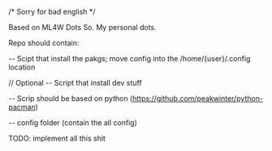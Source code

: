 
/* Sorry for bad english */ 

Based on ML4W Dots
So. My personal dots. 

Repo should contain:

 -- Scipt that install the pakgs; move config into the /home/{user}/.config location

 // Optional 
 -- Script that install dev stuff

 -- Scrip should be based on python (https://github.com/peakwinter/python-pacman)

-- config folder (contain the all config)

TODO: implement all this shit


